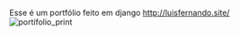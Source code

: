 Esse é um portfólio feito em django http://luisfernando.site/
![portifolio_print](https://user-images.githubusercontent.com/97737113/163178623-48cf9ae3-3244-4951-a760-e5fba626d41b.png)
